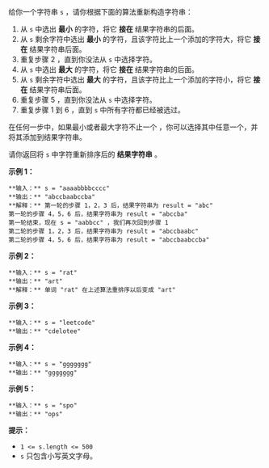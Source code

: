给你一个字符串 `s` ，请你根据下面的算法重新构造字符串：

  1. 从 `s` 中选出 **最小**  的字符，将它 **接在**  结果字符串的后面。
  2. 从 `s` 剩余字符中选出  **最小**  的字符，且该字符比上一个添加的字符大，将它 **接在**  结果字符串后面。
  3. 重复步骤 2 ，直到你没法从 `s` 中选择字符。
  4. 从 `s` 中选出 **最大**  的字符，将它 **接在**  结果字符串的后面。
  5. 从 `s` 剩余字符中选出  **最大**  的字符，且该字符比上一个添加的字符小，将它 **接在**  结果字符串后面。
  6. 重复步骤 5 ，直到你没法从 `s` 中选择字符。
  7. 重复步骤 1 到 6 ，直到 `s` 中所有字符都已经被选过。

在任何一步中，如果最小或者最大字符不止一个 ，你可以选择其中任意一个，并将其添加到结果字符串。

请你返回将 `s` 中字符重新排序后的 **结果字符串** 。



**示例 1：**

    
    
    **输入：** s = "aaaabbbbcccc"
    **输出：** "abccbaabccba"
    **解释：** 第一轮的步骤 1，2，3 后，结果字符串为 result = "abc"
    第一轮的步骤 4，5，6 后，结果字符串为 result = "abccba"
    第一轮结束，现在 s = "aabbcc" ，我们再次回到步骤 1
    第二轮的步骤 1，2，3 后，结果字符串为 result = "abccbaabc"
    第二轮的步骤 4，5，6 后，结果字符串为 result = "abccbaabccba"
    

**示例 2：**

    
    
    **输入：** s = "rat"
    **输出：** "art"
    **解释：** 单词 "rat" 在上述算法重排序以后变成 "art"
    

**示例 3：**

    
    
    **输入：** s = "leetcode"
    **输出：** "cdelotee"
    

**示例 4：**

    
    
    **输入：** s = "ggggggg"
    **输出：** "ggggggg"
    

**示例 5：**

    
    
    **输入：** s = "spo"
    **输出：** "ops"
    



**提示：**

  * `1 <= s.length <= 500`
  * `s` 只包含小写英文字母。

